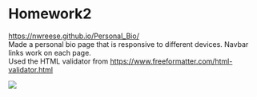 # Homework2
https://nwreese.github.io/Personal_Bio/
<br>
Made a personal bio page that is responsive to different devices. 
Navbar links work on each page.
<br>
Used the HTML validator from https://www.freeformatter.com/html-validator.html

<img src = "./assets/css/Screenshot (25).png">
